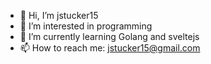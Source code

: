 - 👋 Hi, I’m jstucker15
- 👀 I’m interested in programming
- 🌱 I’m currently learning Golang and sveltejs
- 📫 How to reach me: jstucker15@gmail.com

<!---
jstucker15/jstucker15 is a ✨ special ✨ repository because its `README.md` (this file) appears on your GitHub profile.
You can click the Preview link to take a look at your changes.
--->
